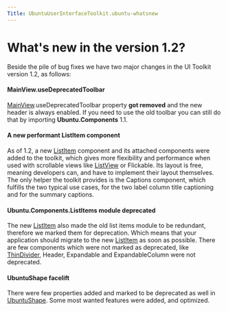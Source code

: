 ```yaml
---
Title: UbuntuUserInterfaceToolkit.ubuntu-whatsnew
---
```

        
What's new in the version 1.2?
==============================

<span class="subtitle"></span>
<span id="details"></span>
Beside the pile of bug fixes we have two major changes in the UI Toolkit version 1.2, as follows:

<span id="mainview-usedeprecatedtoolbar"></span>
#### MainView.useDeprecatedToolbar

[MainView](../Ubuntu.Components.MainView.md).useDeprecatedToolbar property **got removed** and the new header is always enabled. If you need to use the old toolbar you can still do that by importing **Ubuntu.Components** 1.1.

<span id="a-new-performant-listitem-component"></span>
#### A new performant ListItem component

As of 1.2, a new [ListItem](../Ubuntu.Components.ListItem.md) component and its attached components were added to the toolkit, which gives more flexibility and performance when used with scrollable views like [ListView](../../sdk-14.10/QtQuick.ListView.md) or Flickable. Its layout is free, meaning developers can, and have to implement their layout themselves. The only helper the toolkit provides is the Captions component, which fulfills the two typical use cases, for the two label column title captioning and for the summary captions.

<span id="ubuntu-components-listitems-module-deprecated"></span>
#### Ubuntu.Components.ListItems module deprecated

The new [ListItem](../Ubuntu.Components.ListItem.md) also made the old list items module to be redundant, therefore we marked them for deprecation. Which means that your application should migrate to the new [ListItem](../Ubuntu.Components.ListItem.md) as soon as possible. There are few components which were not marked as deprecated, like [ThinDivider](../Ubuntu.Components.ListItems.ThinDivider.md), Header, Expandable and ExpandableColumn were not deprecated.

<span id="ubuntushape-facelift"></span>
#### UbuntuShape facelift

There were few properties added and marked to be deprecated as well in [UbuntuShape](../Ubuntu.Components.UbuntuShape.md). Some most wanted features were added, and optimized.

